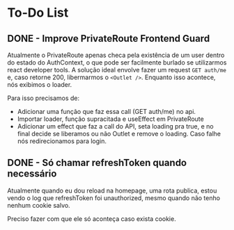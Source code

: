 # To-Do List

## DONE - Improve PrivateRoute Frontend Guard

Atualmente o PrivateRoute apenas checa pela existência de um user dentro do estado do AuthContext, o que pode ser facilmente burlado se utilizarmos react developer tools. A solução ideal envolve fazer um request `GET auth/me` e, caso retorne 200, libermarmos o `<Outlet />`. Enquanto isso acontece, nós exibimos o loader.

Para isso precisamos de:

- Adicionar uma função que faz essa call (GET auth/me) no api.
- Importar loader, função supracitada e useEffect em PrivateRoute
- Adicionar um effect que faz a call do API, seta loading pra true, e no final decide se liberamos ou não Outlet e remove o loading. Caso falhe nós redirecionamos para login.

## DONE - Só chamar refreshToken quando necessário

Atualmente quando eu dou reload na homepage, uma rota publica, estou vendo o log que refreshToken foi unauthorized, mesmo quando não tenho nenhum cookie salvo.

Preciso fazer com que ele só aconteça caso exista cookie.
